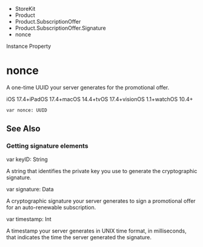 

- StoreKit
- Product
- Product.SubscriptionOffer
- Product.SubscriptionOffer.Signature
-  nonce 

Instance Property

# nonce

A one-time UUID your server generates for the promotional offer.

iOS 17.4+iPadOS 17.4+macOS 14.4+tvOS 17.4+visionOS 1.1+watchOS 10.4+

``` source
var nonce: UUID
```

## See Also

### Getting signature elements

var keyID: String

A string that identifies the private key you use to generate the cryptographic signature.

var signature: Data

A cryptographic signature your server generates to sign a promotional offer for an auto-renewable subscription.

var timestamp: Int

A timestamp your server generates in UNIX time format, in milliseconds, that indicates the time the server generated the signature.

